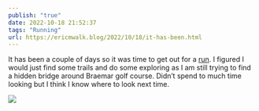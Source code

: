 ```yaml
---
publish: "true"
date: 2022-10-18 21:52:37
tags: "Running"
url: https://ericmwalk.blog/2022/10/18/it-has-been.html
---
```


It has been a couple of days so it was time to get out for a [run](http://www.strava.com/activities/7985064359). I figured I would just find some trails and do some exploring as I am still trying to find a hidden bridge around Braemar golf course. Didn’t spend to much time looking but I think I know where to look next time.

![](https://ericmwalk.blog/uploads/2022/7c5e1ee2eb.jpg)